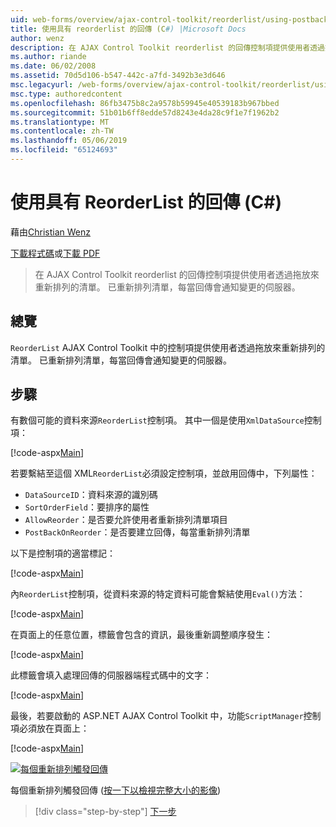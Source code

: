 ```yaml
---
uid: web-forms/overview/ajax-control-toolkit/reorderlist/using-postbacks-with-reorderlist-cs
title: 使用具有 reorderlist 的回傳 (C#) |Microsoft Docs
author: wenz
description: 在 AJAX Control Toolkit reorderlist 的回傳控制項提供使用者透過拖放來重新排列的清單。 已重新排列清單，每當 po...
ms.author: riande
ms.date: 06/02/2008
ms.assetid: 70d5d106-b547-442c-a7fd-3492b3e3d646
msc.legacyurl: /web-forms/overview/ajax-control-toolkit/reorderlist/using-postbacks-with-reorderlist-cs
msc.type: authoredcontent
ms.openlocfilehash: 86fb3475b8c2a9578b59945e40539183b967bbed
ms.sourcegitcommit: 51b01b6ff8edde57d8243e4da28c9f1e7f1962b2
ms.translationtype: MT
ms.contentlocale: zh-TW
ms.lasthandoff: 05/06/2019
ms.locfileid: "65124693"
---
```

# <a name="using-postbacks-with-reorderlist-c"></a>使用具有 ReorderList 的回傳 (C#)

藉由[Christian Wenz](https://github.com/wenz)

[下載程式碼](http://download.microsoft.com/download/9/3/f/93f8daea-bebd-4821-833b-95205389c7d0/ReorderList4.cs.zip)或[下載 PDF](http://download.microsoft.com/download/2/d/c/2dc10e34-6983-41d4-9c08-f78f5387d32b/reorderlist4CS.pdf)

> 在 AJAX Control Toolkit reorderlist 的回傳控制項提供使用者透過拖放來重新排列的清單。 已重新排列清單，每當回傳會通知變更的伺服器。

## <a name="overview"></a>總覽

`ReorderList` AJAX Control Toolkit 中的控制項提供使用者透過拖放來重新排列的清單。 已重新排列清單，每當回傳會通知變更的伺服器。

## <a name="steps"></a>步驟

有數個可能的資料來源`ReorderList`控制項。 其中一個是使用`XmlDataSource`控制項：

[!code-aspx[Main](using-postbacks-with-reorderlist-cs/samples/sample1.aspx)]

若要繫結至這個 XML`ReorderList`必須設定控制項，並啟用回傳中，下列屬性：

- `DataSourceID`：資料來源的識別碼
- `SortOrderField`：要排序的屬性
- `AllowReorder`：是否要允許使用者重新排列清單項目
- `PostBackOnReorder`：是否要建立回傳，每當重新排列清單

以下是控制項的適當標記：

[!code-aspx[Main](using-postbacks-with-reorderlist-cs/samples/sample2.aspx)]

內`ReorderList`控制項，從資料來源的特定資料可能會繫結使用`Eval()`方法：

[!code-aspx[Main](using-postbacks-with-reorderlist-cs/samples/sample3.aspx)]

在頁面上的任意位置，標籤會包含的資訊，最後重新調整順序發生：

[!code-aspx[Main](using-postbacks-with-reorderlist-cs/samples/sample4.aspx)]

此標籤會填入處理回傳的伺服器端程式碼中的文字：

[!code-aspx[Main](using-postbacks-with-reorderlist-cs/samples/sample5.aspx)]

最後，若要啟動的 ASP.NET AJAX Control Toolkit 中，功能`ScriptManager`控制項必須放在頁面上：

[!code-aspx[Main](using-postbacks-with-reorderlist-cs/samples/sample6.aspx)]

[![每個重新排列觸發回傳](using-postbacks-with-reorderlist-cs/_static/image2.png)](using-postbacks-with-reorderlist-cs/_static/image1.png)

每個重新排列觸發回傳 ([按一下以檢視完整大小的影像](using-postbacks-with-reorderlist-cs/_static/image3.png))

> [!div class="step-by-step"]
> [下一步](drag-and-drop-via-reorderlist-cs.md)

